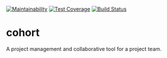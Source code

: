 [![Maintainability](https://api.codeclimate.com/v1/badges/ac5631ef8e5a593e1db8/maintainability)](https://codeclimate.com/github/Blaize3/cohort/maintainability)
[![Test Coverage](https://api.codeclimate.com/v1/badges/ac5631ef8e5a593e1db8/test_coverage)](https://codeclimate.com/github/Blaize3/cohort/test_coverage)
[![Build Status](https://travis-ci.org/Blaize3/cohort.svg?branch=master)](https://travis-ci.org/Blaize3/cohort)

# cohort
A project management and collaborative tool for a project team.
